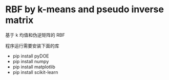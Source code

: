 # RBF by k-means and pseudo inverse matrix
基于 k 均值和伪逆矩阵的 RBF

程序运行需要安装下面的库

- pip install pyDOE
- pip install numpy
- pip install matplotlib
- pip install scikit-learn
